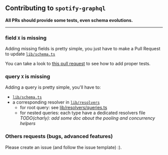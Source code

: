 ## Contributing to `spotify-graphql`

**All PRs should provide some tests, even schema evolutions.**

---

### field `X` is missing

Adding missing fields is pretty simple, you just have to make a Pull Request to update [`lib/schema.ts`](https://github.com/thefrenchhouse/spotify-graphql/blob/master/lib/schema.ts)

You can take a look to [this pull request](https://github.com/thefrenchhouse/spotify-graphql/pull/32) to see how to add proper tests.

### query `X` is missing

Adding a query is pretty simple, you'll have to:

- [`lib/schema.ts`](https://github.com/thefrenchhouse/spotify-graphql/blob/master/lib/schema.ts)
- a corresponding resolver in [`lib/resolvers`](https://github.com/thefrenchhouse/spotify-graphql/tree/master/lib/resolvers)
  - for root query: see [lib/resolvers/queries.ts](https://github.com/thefrenchhouse/spotify-graphql/blob/master/lib/resolvers/queries.ts)
  - for nested queries: each type have a dedicated resolvers file
  _TODO(charly): add some doc about the pooling and concurrency helpers_

### Others requests (bugs, advanced features)

Please create an issue (and follow the issue template) :).
